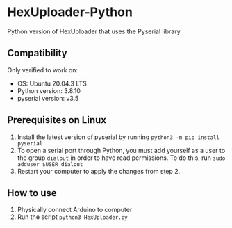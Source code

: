# HexUploader-Python
Python version of HexUploader that uses the Pyserial library

## Compatibility
Only verified to work on:
- OS: Ubuntu 20.04.3 LTS
- Python version: 3.8.10
- pyserial version: v3.5

## Prerequisites on Linux
1. Install the latest version of pyserial by running `python3 -m pip install pyserial`
2. To open a serial port through Python, you must add yourself as a user to the group `dialout` in order to have read permissions. To do this, run `sudo adduser $USER dialout`
3. Restart your computer to apply the changes from step 2.

## How to use
1. Physically connect Arduino to computer
2. Run the script `python3 HexUploader.py`
